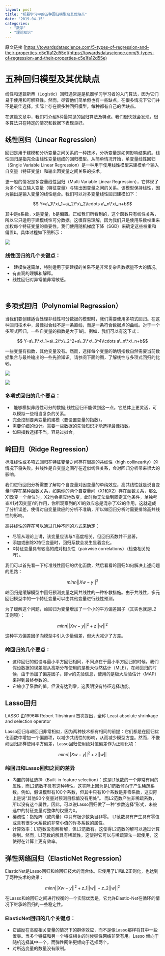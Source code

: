 ```yaml
---
layout: post
title: "机器学习中的五种回归模型及其优缺点"
date: "2019-04-15"
categories: 
  - "数学"
  - "理论知识"
---
```


原文链接 [https://towardsdatascience.com/5-types-of-regression-and-their-properties-c5e1fa12d55e](https://towardsdatascience.com/5-types-of-regression-and-their-properties-c5e1fa12d55e)

# 五种回归模型及其优缺点

线性和逻辑斯蒂（Logistic）回归通常是是机器学习学习者的入门算法，因为它们易于使用和可解释性。然而，尽管他们简单但也有一些缺点，在很多情况下它们并不是最佳选择。实际上存在很多种回归模型，每种都有自己的优缺点。

在这篇文章中，我们将介绍5种最常见的回归算法及特点。我们很快就会发现，很多算法只在特定的情况和数据下表现良好。

## 线性回归（Linear Regression）

回归是用于建模和分析变量之间关系的一种技术，分析变量是如何影响结果的。线性回归是指完全由线性变量组成的回归模型。从简单情况开始，单变量线性回归（Single Variable Linear Regression）是一种用于使用线性模型来建模单个输入自变量（特征变量）和输出因变量之间关系的技术。

更一般的情况是多变量线性回归（Multi Variable Linear Regression），它体现了为多个独立输入变量（特征变量）与输出因变量之间的关系。该模型保持线性，因为输出是输入变量的线性组合。我们可以对多变量线性回归建模如下：

$$ Y=a\_1\*x\_1+a\_2\*x\_2\\cdots a\_n\*x\_n+b$$

其中是a系数，x是变量，b是偏置。正如我们所看到的，这个函数只有线性关系，所以它只适用于建模线性可分数据。这很容易理解，因为我们只是使用系数权重来加权每个特征变量的重要性。我们使用随机梯度下降（SGD）来确定这些权重和偏置b。具体过程如下图所示：

[![](/assets/image/default/11428-33358-2.gif)](http://127.0.0.1/?attachment_id=2357)

### 线性回归的几个关键点：

-  建模快速简单，特别适用于要建模的关系不是非常复杂且数据量不大的情况。
- 有直观的理解和解释。
- 线性回归对异常值非常敏感。

 

## 多项式回归（Polynomial Regression）

当我们要创建适合处理非线性可分数据的模型时，我们需要使用多项式回归。在这种回归技术中，最佳拟合线不是一条直线，而是一条符合数据点的曲线。对于一个多项式回归，一些自变量的指数是大于1的。例如，我们可以有这下式：

$$ Y=a\_1\*x\_1+a\_2\*x\_2^2+a\_3\*x\_3^4\\cdots a\_n\*x\_n+b$$

一些变量有指数，其他变量没有。然而，选择每个变量的确切指数自然需要当前数据集合与最终输出的一些先验知识。请参阅下面的图，了解线性与多项式回归的比较。

[![](/assets/image/default/11428-33360-4.gif)](http://127.0.0.1/?attachment_id=2358)

[![](/assets/image/default/11428-33361-5.gif)](http://127.0.0.1/?attachment_id=2359)

### 多项式回归的几个要点：

-  能够模拟非线性可分的数据;线性回归不能做到这一点。它总体上更灵活，可以模拟一些相当复杂的关系。
- 完全控制要素变量的建模（要设置变量的指数）。
- 需要仔细的设计。需要一些数据的先验知识才能选择最佳指数。
- 如果指数选择不当，容易过拟合。

## 岭回归（Ridge Regression）

标准线性或多项式回归在特征变量之间存在很高的共线性（high collinearity）的情况下将失败。共线性是自变量之间存在近似线性关系，会对回归分析带来很大的影响。

我们进行回归分析需要了解每个自变量对因变量的单纯效应，高共线性就是说自变量间存在某种函数关系，如果你的两个自变量间（X1和X2）存在函数关系，那么X1改变一个单位时，X2也会相应地改变，此时你无法做到固定其他条件，单独考查X1对因变量Y的作用，你所观察到的X1的效应总是混杂了X2的作用，这就造成了分析误差，使得对自变量效应的分析不准确，所以做回归分析时需要排除高共线性的影响。

高共线性的存在可以通过几种不同的方式来确定：

- 尽管从理论上讲，该变量应该与Y高度相关，但回归系数并不显著。
- 添加或删除X特征变量时，回归系数会发生显着变化。
- X特征变量具有较高的成对相关性（pairwise correlations）（检查相关矩阵）。

我们可以首先看一下标准线性回归的优化函数，然后看看岭回归如何解决上述问题的思路：

$$min n||Xw-y||^2$$

岭回归是缓解模型中回归预测变量之间共线性的一种补救措施。由于共线性，多元回归模型中的一个特征变量可以由其他变量进行线性预测。

为了缓解这个问题，岭回归为变量增加了一个小的平方偏差因子（其实也就是L2正则项）：

$$min n||Xw-y||^2+z||w||^2$$

这种平方偏差因子向模型中引入少量偏差，但大大减少了方差。

### 岭回归的几个要点：

- 这种回归的假设与最小平方回归相同，不同点在于最小平方回归的时候，我们假设数据的误差服从高斯分布使用的是极大似然估计（MLE），在岭回归的时候，由于添加了偏差因子，即w的先验信息，使用的是极大后验估计（MAP）来得到最终参数的。
- 它缩小了系数的值，但没有达到零，这表明没有特征选择功能。

## Lasso回归

LASSO 由1996年 Robert Tibshirani 首次提出，全称 Least absolute shrinkage and selection operator

Lasso回归与岭回归非常相似，因为两种技术都有相同的前提：它们都是在回归优化函数中增加一个偏置项，以减少共线性的影响，从而减少模型方差。然而，不像岭回归那样使用平方偏差，Lasso回归使用绝对值偏差作为正则化项：

$$min n||Xw-y||^2+z||w||$$

### 岭回归和Lasso回归之间的差异

- 内置的特征选择（Built-in feature selection）：这是L1范数的一个非常有用的属性，而L2范数不具有这种特性。这实际上因为是L1范数倾向于产生稀疏系数。例如，假设模型有100个系数，但其中只有10个系数是非零系数，这实际上是说“其他90个变量对预测目标值没有用处”。 而L2范数产生非稀疏系数，所以没有这个属性。因此，可以说Lasso回归做了一种“参数选择”形式，未被选中的特征变量对整体的权重为0。
- 稀疏性：指矩阵（或向量）中只有极少数条目非零。 L1范数具有产生具有零值或具有很少大系数的非常小值的许多系数的属性。
- 计算效率：L1范数没有解析解，但L2范数有。这使得L2范数的解可以通过计算得到。然而，L1范数的解具有稀疏性，这使得它可以与稀疏算法一起使用，这使得在计算上更有效率。

## 弹性网络回归（ElasticNet Regression）

ElasticNet是Lasso回归和岭回归技术的混合体。它使用了L1和L2正则化，也达到了两种技术的效果：

$$min n||Xw-y||^2+z\_1||w||+z\_2||w||^2$$

在Lasso和岭回归之间进行权衡的一个实际优势是，它允许Elastic-Net在循环的情况下继承岭回归的一些稳定性。

### ElasticNet回归的几个关键点：

- 它鼓励在高度相关变量的情况下的群体效应，而不是像Lasso那样将其中一些置零。当多个特征和另一个特征相关的时候弹性网络非常有用。Lasso 倾向于随机选择其中一个，而弹性网络更倾向于选择两个。
- 对所选变量的数量没有限制。
